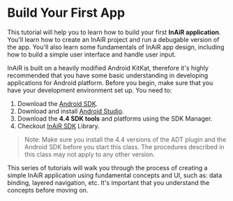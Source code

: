 Build Your First App
====================

This tutorial will help you to learn how to build your first __InAiR application__. You'll learn how to create an InAiR project and run a debugable version of the app. You'll also learn some fundamentals of InAiR app design, including how to build a simple user interface and handle user input.

InAiR is built on a heavily modified Android KitKat, therefore it's highly recommended that you have some basic understanding in developing applications for Android platform. Before you begin, make sure that you have your development environment set up. You need to:

1. Download the [Android SDK](http://developer.android.com/sdk/index.html).
2. Download and install [Android Studio](http://developer.android.com/sdk/installing/studio.html).
3. Download the **4.4 SDK tools** and platforms using the SDK Manager.
4. Checkout [InAiR SDK](https://github.com/seespace/InAiR-SDK) Library.

> Note: Make sure you install the 4.4 versions of the ADT plugin and the Android SDK before you start this class. The procedures described in this class may not apply to any other version.

This series of tutorials will walk you through the process of creating a simple InAiR application using fundamental concepts and UI, such as: data binding, layered navigation, etc. It's important that you understand the concepts before moving on.
